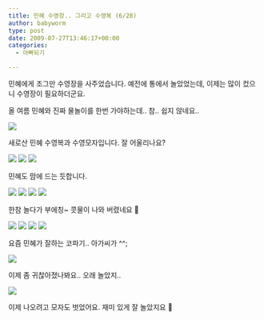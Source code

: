 ```yaml
---
title: 민혜 수영장.. 그리고 수영복 (6/28)
author: babyworm
type: post
date: 2009-07-27T13:46:17+00:00
categories:
  - 아빠되기

---
```

민혜에게 조그만 수영장을 사주었습니다. 예전에 통에서 놀았었는데, 이제는 많이 컸으니 수영장이 필요하더군요.

올 여름 민혜와 진짜 물놀이를 한번 가야하는데.. 참.. 쉽지 않네요..

<img decoding="async" src="DSC_5168.webp" >

새로산 민혜 수영복과 수영모자입니다. 잘 어울리나요?

<img decoding="async" src="DSC_5170.webp" >

<img decoding="async" src="DSC_5172.webp" >

<img decoding="async" src="DSC_5174.webp" >

민혜도 맘에 드는 듯합니다. 

<img decoding="async" src="DSC_5181.webp" >

<img decoding="async" src="DSC_5183.webp" >

<img decoding="async" src="DSC_5184.webp" >

<img decoding="async" src="DSC_5187.webp" >

한참 놀다가 부에칭~ 콧물이 나와 버렸네요 🙂

<img decoding="async" src="DSC_5191.webp" >

<img decoding="async" src="DSC_5196.webp" >

<img decoding="async" src="DSC_5226.webp" >

<img decoding="async" src="DSC_5228.webp" >

요즘 민혜가 잘하는 코파기.. 아가씨가 ^^;

<img decoding="async" src="DSC_5244.webp" >

이제 좀 귀찮아졌나봐요.. 오래 놀았지..

<img decoding="async" src="DSC_5245.webp" >

이제 나오려고 모자도 벗었어요. 재미 있게 잘 놀았지요 🙂
